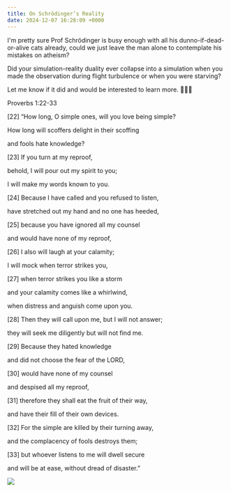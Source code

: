 ```yaml
---
title: On Schrödinger’s Reality
date: 2024-12-07 16:28:09 +0000
---
```


I'm pretty sure Prof Schrödinger is busy enough with all his dunno-if-dead-or-alive cats already, could we just leave the man alone to contemplate his mistakes on atheism?

Did your simulation-reality duality ever collapse into a simulation when you made the observation during flight turbulence or when you were starving?

Let me know if it did and would be interested to learn more. 🙏🫶😘

Proverbs 1:22-33

[22] “How long, O simple ones, will you love being simple?

How long will scoffers delight in their scoffing

and fools hate knowledge? 

[23] If you turn at my reproof,

behold, I will pour out my spirit to you;

I will make my words known to you. 

[24] Because I have called and you refused to listen,

have stretched out my hand and no one has heeded, 

[25] because you have ignored all my counsel

and would have none of my reproof, 

[26] I also will laugh at your calamity;

I will mock when terror strikes you, 

[27] when terror strikes you like a storm

and your calamity comes like a whirlwind,

when distress and anguish come upon you. 

[28] Then they will call upon me, but I will not answer;

they will seek me diligently but will not find me. 

[29] Because they hated knowledge

and did not choose the fear of the LORD, 

[30] would have none of my counsel

and despised all my reproof, 

[31] therefore they shall eat the fruit of their way,

and have their fill of their own devices. 

[32] For the simple are killed by their turning away,

and the complacency of fools destroys them; 

[33] but whoever listens to me will dwell secure

and will be at ease, without dread of disaster.”

![](/9bce7f3dc4f7cf21e16ac19198d03a81.jpeg)